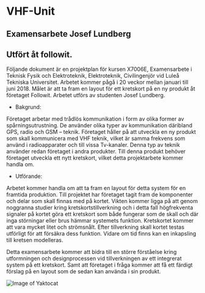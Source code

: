# VHF-Unit
## Examensarbete Josef Lundberg 
## Utfört åt followit.

Följande dokument är en projektplan för kursen X7006E, Examensarbete i Teknisk Fysik och Elektroteknik, Elektroteknik, Civilingenjör vid Luleå Tekniska Universitet. Arbetet kommer pågå i 20 veckor mellan januari till juni 2018. Målet är att ta fram en layout för ett kretskort på en ny produkt åt företaget Followit. Arbetet utförs av studenten Josef Lundberg. 


- Bakgrund: 

Företaget arbetar med trådlös kommunikation i form av olika former av spårningsutrustning. De använder olika typer av kommunikation däribland GPS, radio och GSM – teknik. Företaget håller på att utveckla en ny produkt som skall kommunicera med VHF teknik, vilket är samma frekvens som använd i radioapparater och till vissa Tv-kanaler. Denna typ av teknik använder redan företaget i andra produkter. Till denna produkt behöver företaget utveckla ett nytt kretskort, vilket detta projektarbete kommer handla om.  

- Utförande:  

Arbetet kommer handla om att ta fram en layout för detta system för en framtida produktion. Till projektet har företaget tagit fram de komponenter och delar som skall finnas med på kortet. Vikten kommer ligga på att genom noggranna studier kring kretskortstillverkning och i detta fall högfrekventa signaler på kortet göra ett kretskort som både fungerar som de skall och där inga störningar eller brus hämmar systemets funktion. Kretskortet kommer att vara mycket litet och strömsnålt. Efter tillverkning skall kortet testas utförligt för att försäkra dess funktion. Vidare om tid finns kan en inkapsling till kretsen modelleras.  

Detta examensarbete kommer att bidra till en större förståelse kring utformningen och designprocessen vid tillverkningen av ett integrerat system på ett kretskort. Samt att företaget i fråga kommer att få ett färdigt förslag på en layout som de sedan kan använda i sin produkt.  

![Image of Yaktocat](https://octodex.github.com/images/yaktocat.png)
